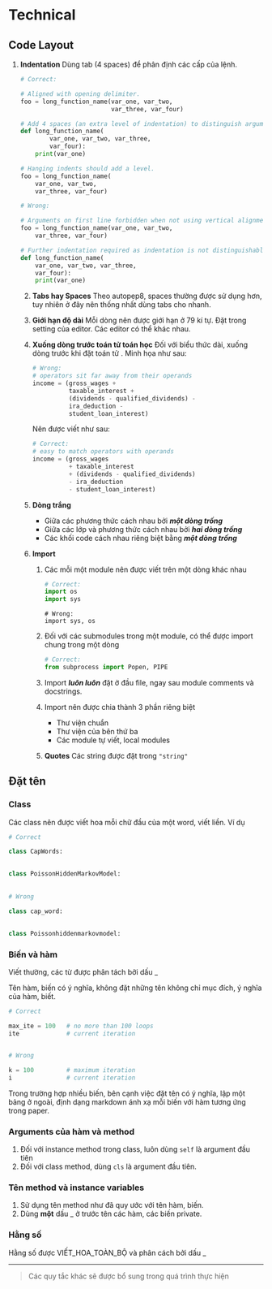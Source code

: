 # Technical 

## Code Layout

1. **Indentation**
   Dùng tab (4 spaces) để phân định các cấp của lệnh.

   ```python
   # Correct:
   
   # Aligned with opening delimiter.
   foo = long_function_name(var_one, var_two,
                            var_three, var_four)
   
   # Add 4 spaces (an extra level of indentation) to distinguish arguments from the rest.
   def long_function_name(
           var_one, var_two, var_three,
           var_four):
       print(var_one)
   
   # Hanging indents should add a level.
   foo = long_function_name(
       var_one, var_two,
       var_three, var_four)
   ```

   ```python
   # Wrong:
   
   # Arguments on first line forbidden when not using vertical alignment.
   foo = long_function_name(var_one, var_two,
       var_three, var_four)
   
   # Further indentation required as indentation is not distinguishable.
   def long_function_name(
       var_one, var_two, var_three,
       var_four):
       print(var_one)
   ```

   2. **Tabs hay Spaces**
      Theo autopep8, spaces thường được sử dụng hơn, tuy nhiên ở đây nên thống nhất dùng tabs cho nhanh.

   3. **Giới hạn độ dài**
      Mỗi dòng nên được giới hạn ở 79 kí tự. Đặt trong setting của editor. Các editor có thể khác nhau.

   4. **Xuống dòng trước toán tử toán học**
      Đối với biểu thức dài, xuống dòng trước khi đặt toán tử . Minh họa như sau:

      ```python
      # Wrong:
      # operators sit far away from their operands
      income = (gross_wages +
                taxable_interest +
                (dividends - qualified_dividends) -
                ira_deduction -
                student_loan_interest)
      ```

      Nên được viết như sau:

      ```python
      # Correct:
      # easy to match operators with operands
      income = (gross_wages
                + taxable_interest
                + (dividends - qualified_dividends)
                - ira_deduction
                - student_loan_interest)
      ```

   5. **Dòng trắng**

      - Giữa các phương thức cách nhau bởi ***một dòng trống***
      - Giữa các lớp và phương thức cách nhau bởi ***hai dòng trống***
      - Các khối code cách nhau riêng biệt bằng ***một dòng trống***

   6. **Import**

      1. Các mỗi một module nên được viết trên một dòng khác nhau

         ```python
         # Correct:
         import os
         import sys
         ```

         ```pythonpython]
         # Wrong:
         import sys, os
         ```

      2. Đối với các submodules trong một module, có thể được import chung trong một dòng

         ```python
         # Correct:
         from subprocess import Popen, PIPE
         ```

      3. Import ***luôn luôn*** đặt ở đầu file, ngay sau module comments và docstrings.

      4. Import nên được chia thành 3 phần riêng biệt

         - Thư viện chuẩn
         - Thư viện của bên thứ ba
         - Các module tự viết, local modules

      5. **Quotes**
         Các string được đặt trong ```"string"```

## Đặt tên

### Class

Các class nên được viết hoa mỗi chữ đầu của một word, viết liền.
Ví dụ

```python
# Correct

class CapWords:

    
class PoissonHiddenMarkovModel:
    
    
# Wrong

class cap_word:
    
    
class Poissonhiddenmarkovmodel:
```



### Biến và hàm

Viết thường, các từ được phân tách bởi dấu _

Tên hàm, biến có ý nghĩa, không đặt những tên không chỉ mục đích, ý nghĩa của hàm, biết.

```python
# Correct

max_ite = 100	# no more than 100 loops
ite				# current iteration


# Wrong

k = 100			# maximum iteration
i				# current iteration
```

Trong trường hợp nhiều biến, bên cạnh việc đặt tên có ý nghĩa, lập một bảng ở ngoài, định dạng markdown ánh xạ mỗi biến với hàm tương ứng trong paper.

### Arguments của hàm và method

1. Đối với instance method trong class, luôn dùng `self` là argument đầu tiên
2. Đối với class method, dùng `cls` là argument đầu tiên.

### Tên method và instance variables

1. Sử dụng tên method như đã quy ước với tên hàm, biến.
2. Dùng **một** dấu _ ở trước tên các hàm, các biến private.

### Hằng số

Hằng số được VIẾT_HOA_TOÀN_BỘ và phân cách bởi dấu _

---

> Các quy tắc khác sẽ được bổ sung trong quá trình thực hiện

